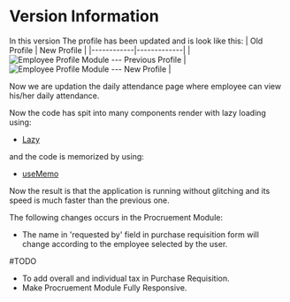# Version Information
In this version The profile has been updated and is look like this:
| Old Profile | New Profile |
|------------|-------------|
| ![Employee Profile Module --- Previous Profile](https://www.linkpicture.com/q/oldprofile.png) | ![Employee Profile Module --- New Profile](https://www.linkpicture.com/q/newprofile.png) |

Now we are updation the daily attendance page where employee can view his/her daily attendance.

Now the code has spit into many components render with lazy loading using:

- [Lazy](https://reactjs.org/docs/code-splitting.html)

and the code is memorized by using:

- [useMemo](https://reactjs.org/docs/hooks-reference.html)

Now the result is that the application is running without glitching and its speed is much faster than the previous one.

The following changes occurs in the Procruement Module:

- The name in 'requested by' field in purchase requisition form will change according to the employee selected by the user.

#TODO

- To add overall and individual tax in Purchase Requisition.
- Make Procruement Module Fully Responsive.
